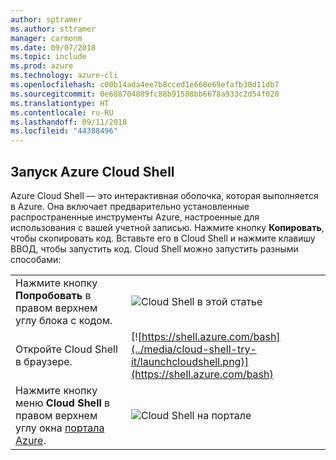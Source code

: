 ```yaml
---
author: sptramer
ms.author: sttramer
manager: carmonm
ms.date: 09/07/2018
ms.topic: include
ms.prod: azure
ms.technology: azure-cli
ms.openlocfilehash: c00b14ada4ee7b8cced1e660e69efafb30d11db7
ms.sourcegitcommit: 0e688704889fc88b91588bb6678a933c2d54f020
ms.translationtype: HT
ms.contentlocale: ru-RU
ms.lasthandoff: 09/11/2018
ms.locfileid: "44388496"
---
```

## <a name="launch-azure-cloud-shell"></a>Запуск Azure Cloud Shell

Azure Cloud Shell — это интерактивная оболочка, которая выполняется в Azure. Она включает предварительно установленные распространенные инструменты Azure, настроенные для использования с вашей учетной записью. Нажмите кнопку **Копировать**, чтобы скопировать код. Вставьте его в Cloud Shell и нажмите клавишу ВВОД, чтобы запустить код.  Cloud Shell можно запустить разными способами:

|   | |
|-----------------------------------------------|---|
| Нажмите кнопку **Попробовать** в правом верхнем углу блока с кодом. | ![Cloud Shell в этой статье](../media/cloud-shell-try-it/cli-try-it.png) |
| Откройте Cloud Shell в браузере. | [![https://shell.azure.com/bash](../media/cloud-shell-try-it/launchcloudshell.png)](https://shell.azure.com/bash) |
| Нажмите кнопку меню **Cloud Shell** в правом верхнем углу окна [портала Azure](https://portal.azure.com). | ![Cloud Shell на портале](../media/cloud-shell-try-it/cloud-shell-menu.png) |
